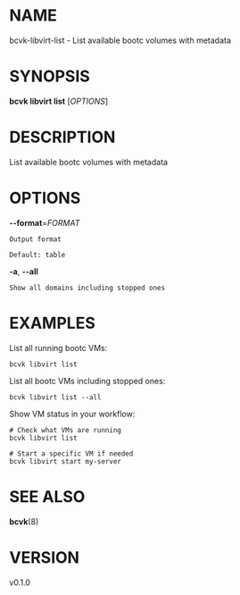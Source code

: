 # NAME

bcvk-libvirt-list - List available bootc volumes with metadata

# SYNOPSIS

**bcvk libvirt list** [*OPTIONS*]

# DESCRIPTION

List available bootc volumes with metadata

# OPTIONS

<!-- BEGIN GENERATED OPTIONS -->
**--format**=*FORMAT*

    Output format

    Default: table

**-a**, **--all**

    Show all domains including stopped ones

<!-- END GENERATED OPTIONS -->

# EXAMPLES

List all running bootc VMs:

    bcvk libvirt list

List all bootc VMs including stopped ones:

    bcvk libvirt list --all

Show VM status in your workflow:

    # Check what VMs are running
    bcvk libvirt list
    
    # Start a specific VM if needed
    bcvk libvirt start my-server

# SEE ALSO

**bcvk**(8)

# VERSION

v0.1.0
